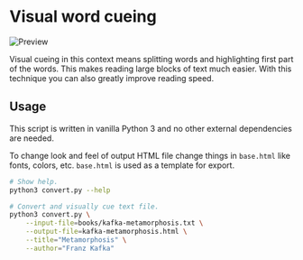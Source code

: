 # Visual word cueing

![Preview](https://github.com/mitjafelicijan/visual-word-cueing/assets/296714/1e9e4196-e1d7-4032-a402-a5ef61c77bb3)

Visual cueing in this context means splitting words and highlighting first part
of the words. This makes reading large blocks of text much easier. With this
technique you can also greatly improve reading speed.

## Usage

This script is written in vanilla Python 3 and no other external dependencies
are needed.

To change look and feel of output HTML file change things in `base.html` like
fonts, colors, etc. `base.html` is used as a template for export.

```sh
# Show help.
python3 convert.py --help

# Convert and visually cue text file.
python3 convert.py \
	--input-file=books/kafka-metamorphosis.txt \
	--output-file=kafka-metamorphosis.html \
	--title="Metamorphosis" \
	--author="Franz Kafka"
```
